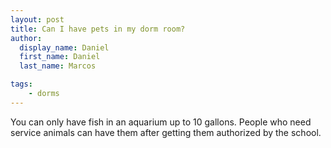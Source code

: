 ```yaml
---
layout: post
title: Can I have pets in my dorm room?
author:
  display_name: Daniel
  first_name: Daniel
  last_name: Marcos

tags:
    - dorms
---
```


You can only have fish in an aquarium up to 10 gallons. People who need service animals can have them after getting them authorized by the school.
